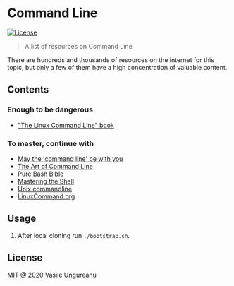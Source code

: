 # Command Line

<a href="https://github.com/VasileUngureanu/repository-template/blob/master/LICENSE"><img src="https://img.shields.io/badge/license-MIT-green.svg" alt="License"></a>

> A list of resources on Command Line

There are hundreds and thousands of resources on the internet for this topic, but only a few of them have a high concentration of valuable content.

## Contents

### Enough to be dangerous

* ["The Linux Command Line" book](https://www.goodreads.com/book/show/11724436-the-linux-command-line?ac=1&from_search=true&qid=frX8uH37dA&rank=1)

### To master, continue with

* [May the 'command line' be with you](https://rachelcarmena.github.io/2019/05/26/may-the-command-line-be-with-you.html)
* [The Art of Command Line](https://github.com/jlevy/the-art-of-command-line)
* [Pure Bash Bible](https://github.com/dylanaraps/pure-bash-bible)
* [Mastering the Shell](https://thoughtbot.com/upcase/mastering-the-shell)
* [Unix commandline](https://thoughtworks-jumpstart.gitbook.io/book/developer-tools/unix-commandline)
* [LinuxCommand.org](http://linuxcommand.org)

## Usage

1. After local cloning run `./bootstrap.sh`.

License
-------

[MIT](LICENSE) @ 2020 Vasile Ungureanu
